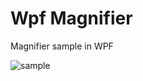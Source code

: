 # Wpf Magnifier
Magnifier sample in WPF

![sample](https://github.com/bezzad/WpfMagnifier/raw/master/sample.png)